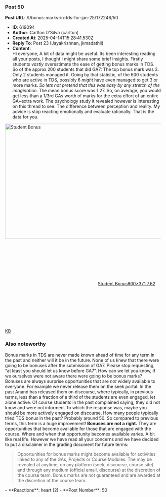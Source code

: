 ### Post 50
**Post URL**: /t/bonus-marks-in-tds-for-jan-25/172246/50
- **ID**: 619094
- **Author**: Carlton D'Silva (carlton)
- **Created At**: 2025-04-14T15:28:41.530Z
- **Reply To**: Post 23 (Jayakrishnan, jkmadathil)
- **Content**:  
  Hi everyone,
A bit of data might be useful. Its been interesting reading all your posts, I thought I might share some brief insights.
Firstly students <em>vastly</em> overestimate the ease of getting bonus marks in TDS.
So of the approx 200 students that did GA7: The top bonus mark was 3.<br>
Only 2 students managed it.
Going by that statistic, of the 600 students who are active in TDS, possibly 6 <em>might</em> have even managed to get 3 or more marks.
<em>So lets not pretend that this was easy by any stretch of the imagination.</em> The mean bonus score was 1.27.
So, on average, you would get less than a 1/3rd GAs worth of marks for the extra effort of an entire GA+extra work. The psychology study it revealed however is interesting on this thread to see. The difference between perception and reality. My advice is stop reacting emotionally and evaluate rationally.
That is the data for you.
<div class="lightbox-wrapper"><a class="lightbox" href="https://europe1.discourse-cdn.com/flex013/uploads/iitm/original/3X/0/1/017f0ec92b42bfae7104a70faba6d9d7ebb64ed4.png" data-download-href="/uploads/short-url/deHf28Oaap6ghcEFhqiZc4fCrG.png?dl=1" title="Student Bonus"><img src="https://europe1.discourse-cdn.com/flex013/uploads/iitm/original/3X/0/1/017f0ec92b42bfae7104a70faba6d9d7ebb64ed4.png" alt="Student Bonus" data-base62-sha1="deHf28Oaap6ghcEFhqiZc4fCrG" width="600" height="371"><div class="meta"><svg class="fa d-icon d-icon-far-image svg-icon" aria-hidden="true"><use href="#far-image"></use></svg><span class="filename">Student Bonus</span><span class="informations">600×371 7.62 KB</span><svg class="fa d-icon d-icon-discourse-expand svg-icon" aria-hidden="true"><use href="#discourse-expand"></use></svg></div></a></div>
<h3><a name="p-619094-also-noteworthy-1" class="anchor" href="#p-619094-also-noteworthy-1"></a>Also noteworthy</h3>
Bonus marks in TDS are never made known ahead of time for any term in the past and neither will it be in the future.
None of us knew that there were going to be bonuses after the submission of GA7. Please stop requesting, “at least you should let us know before GA7”. How can we let you know, if we ourselves were not aware there were going to be bonus marks?
Bonuses are always surprise opportunities that are <em>not</em> widely available to everyone. For example we never release them on the seek portal. In the past Anand has released them on discourse, where typically, in previous terms, less than a fraction of a third of the students are even engaged, let alone active. Of course students in the past complained saying, they did not know and were not informed. To which the response was, maybe you should be more actively engaged on discourse. How many people typically tried TDS bonus in the past? Probably around 50. So compared to previous terms, this term is a huge improvement!
<strong>Bonuses are not a right.</strong> They are opportunities that become available for those that are engaged with the course. Where and when that opportunity becomes available varies. A bit like real life.
However we have read all your concerns and we have decided to put a disclaimer in the grading document for future terms:
<blockquote>
Opportunities for bonus marks might become available for activities linked to any of the GAs, Projects or Course Modules. The may be revealed at anytime, on any platform (seek, discourse, course site) and through any medium (official email, discourse) at the discretion of the course team. Bonus marks are not guaranteed and are awarded at the discretion of the course team.
</blockquote>
- **Reactions**: heart (2)
- **Post Number**: 50

